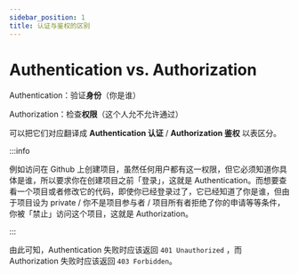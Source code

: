 ```yaml
---
sidebar_position: 1
title: 认证与鉴权的区别
---
```


# Authentication vs. Authorization

Authentication：验证**身份**（你是谁）

Authorization：检查**权限**（这个人允不允许通过）

可以把它们对应翻译成 **Authentication 认证** / **Authorization 鉴权** 以表区分。

:::info

例如访问在 Github 上创建项目，虽然任何用户都有这一权限，但它必须知道你具体是谁，所以要求你在创建项目之前「登录」，这就是 Authentication。而想要查看一个项目或者修改它的代码，即使你已经登录过了，它已经知道了你是谁，但由于项目设为 private / 你不是项目参与者 / 项目所有者拒绝了你的申请等等条件，你被「禁止」访问这个项目，这就是 Authorization。

:::

由此可知，Authentication 失败时应该返回 `401 Unauthorized` ，而 Authorization 失败时应该返回 `403 Forbidden`。